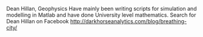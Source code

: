 Dean Hillan, Geophysics
Have mainly been writing scripts for simulation and modelling in Matlab and have done University level mathematics.
Search for Dean Hillan on Facebook
http://darkhorseanalytics.com/blog/breathing-city/